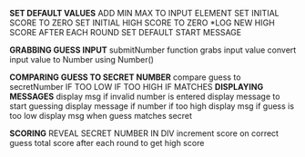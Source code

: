 **SET DEFAULT VALUES**
ADD MIN MAX TO INPUT ELEMENT
SET INITIAL SCORE TO ZERO
SET INITIAL HIGH SCORE TO ZERO
*LOG NEW HIGH SCORE AFTER EACH ROUND
SET DEFAULT START MESSAGE

**GRABBING GUESS INPUT**
submitNumber function grabs input value
convert input value to Number using Number()

**COMPARING GUESS TO SECRET NUMBER**
compare guess to secretNumber
IF TOO LOW 
IF TOO HIGH
IF MATCHES
**DISPLAYING MESSAGES**
display msg if invalid number is entered
display message to start guessing
display message if number if too high
display msg if guess is too low
display msg when guess matches secret

**SCORING**
REVEAL SECRET NUMBER IN DIV
increment score on correct guess
total score after each round to get high score

